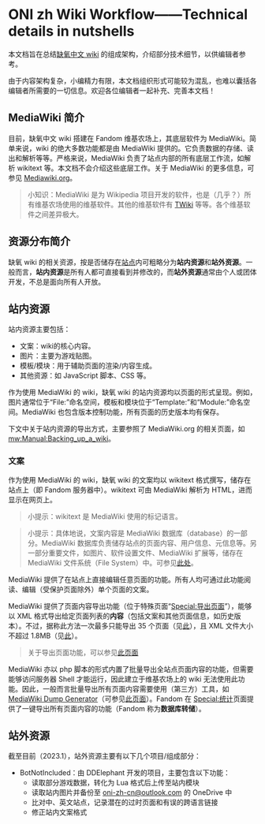 # ONI zh Wiki Workflow——Technical details in nutshells
本文档旨在总结[缺氧中文 wiki](https://oni.fandom.com/zh) 的组成架构，介绍部分技术细节，以供编辑者参考。

由于内容架构复杂，小编精力有限，本文档组织形式可能较为混乱，也难以囊括各编辑者所需要的一切信息。欢迎各位编辑者一起补充、完善本文档！

## MediaWiki 简介
目前，缺氧中文 wiki 搭建在 Fandom 维基农场上，其底层软件为 MediaWiki。简单来说，wiki 的绝大多数功能都是由 MediaWiki 提供的。它负责数据的存储、读出和解析等等。严格来说，MediaWiki 负责了站点内部的所有底层工作流，如解析 wikitext 等。本文档不会介绍这些底层工作。关于 MediaWiki 的更多信息，可参见 [Mediawiki.org](https://mediawiki.org)。

> 小知识：MediaWiki 是为 Wikipedia 项目开发的软件，也是（几乎？）所有维基农场使用的维基软件。其他的维基软件有 [TWiki](https://en.wikipedia.org/wiki/TWiki) 等等。各个维基软件之间差异极大。

## 资源分布简介
缺氧 wiki 的相关资源，按是否储存在[站点](oxygennotincluded.fandom.com/zh)内可粗略分为**站内资源**和**站外资源**。一般而言，**站内资源**是所有人都可直接看到并修改的，而**站外资源**通常由个人或团体开发，不总是面向所有人开放。

## 站内资源
站内资源主要包括：

- 文案：wiki的核心内容。
- 图片：主要为游戏贴图。
- 模板/模块：用于辅助页面的渲染/内容生成。
- 其他资源：如 JavaScript 脚本、CSS 等。

作为使用 MediaWiki 的 wiki，缺氧 wiki 的站内资源均以页面的形式呈现。例如，图片通常位于“File:”命名空间，模板和模块位于“Template:”和“Module:”命名空间。MediaWiki 也包含版本控制功能，所有页面的历史版本均有保存。

下文中关于站内资源的导出方式，主要参照了 MediaWiki.org 的相关页面，如 [mw:Manual:Backing_up_a_wiki](https://www.mediawiki.org/wiki/Manual:Backing_up_a_wiki)。

### 文案
作为使用 MediaWiki 的 wiki，缺氧 wiki 的文案均以 wikitext 格式撰写，储存在站点上（即 Fandom 服务器中）。wikitext 可由 MediaWiki 解析为 HTML，进而显示在网页上。

> 小提示：wikitext 是 MediaWiki 使用的标记语言。

> 小提示：具体地说，文案内容是 MediaWiki 数据库（database）的一部分。MediaWiki 数据库负责储存站点的页面内容、用户信息、元信息等。另一部分重要文件，如图片、软件设置文件、MediaWiki 扩展等，储存在 MediaWiki 文件系统（File System）中。可参见[此处](https://www.mediawiki.org/wiki/Manual:Backing_up_a_wiki)。

MediaWiki 提供了在站点上直接编辑任意页面的功能。所有人均可通过此功能阅读、编辑（受保护页面除外）单个页面的文案。

MediaWiki 提供了页面内容导出功能（位于特殊页面“[Special:导出页面](https://oxygennotincluded.fandom.com/zh/wiki/Special:Export)”），能够以 XML 格式导出给定页面列表的**内容**（包括文案和其他页面信息，如历史版本）。不过，据称此方法一次最多只能导出 35 个页面（见[此](https://www.mediawiki.org/wiki/Manual:Parameters_to_Special:Export)），且 XML 文件大小不超过 1.8MB（见[此](https://community.fandom.com/zh/wiki/Help:導出頁面)）。

> 关于导出页面功能，可以参见[此页面](https://www.mediawiki.org/wiki/Help:Export)

MediaWiki 亦以 php 脚本的形式内置了批量导出全站点页面内容的功能，但需要能够访问服务器 Shell 才能运行，因此建立于维基农场上的 wiki 无法使用此功能。因此，一般而言批量导出所有页面内容需要使用（第三方）工具，如 [MediaWiki Dump Generator](https://github.com/mediawiki-client-tools/mediawiki-dump-generator)（可参见[此页面](https://www.mediawiki.org/wiki/Manual:Backing_up_a_wiki)）。Fandom 在 [Special:统计](https://oxygennotincluded.fandom.com/zh/wiki/Special:Statistic)页面提供了一键导出所有页面内容的功能（Fandom 称为**数据库转储**）。

## 站外资源
截至目前（2023.1），站外资源主要有以下几个项目/组成部分：

- BotNotIncluded：由 DDElephant 开发的项目，主要包含以下功能：
    - 读取部分游戏数据，转化为 Lua 格式后上传至站内模块
    - 读取站内图片并备份至 oni-zh-cn@outlook.com 的 OneDrive 中
    - 比对中、英文站点，记录潜在的过时页面和有误的跨语言链接
    - 修正站内文案格式